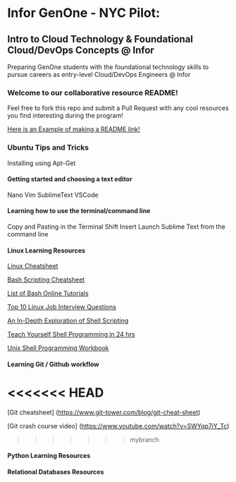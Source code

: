 # Infor GenOne - NYC Pilot: 
## Intro to Cloud Technology & Foundational Cloud/DevOps Concepts @ Infor
Preparing GenOne students with the foundational technology skills to pursue careers as entry-level Cloud/DevOps Engineers @ Infor


### Welcome to our collaborative resource README!

Feel free to fork this repo and submit a Pull Request with any cool resources you find interesting during the program! 

[Here is an Example of making a README link!](https://wwww.linkedin.com/in/cameronflowers13)

### Ubuntu Tips and Tricks

Installing using Apt-Get 


#### Getting started and choosing a text editor 

Nano
Vim
SublimeText
VSCode

#### Learning how to use the terminal/command line

Copy and Pasting in the Terminal
Shift Insert
Launch Sublime Text from the command line


#### Linux Learning Resources

[Linux Cheatsheet](https://files.fosswire.com/2007/08/fwunixref.pdf)

[Bash Scripting Cheatsheet](https://devhints.io/bash)

[List of Bash Online Tutorials](http://wiki.bash-hackers.org/scripting/tutoriallist)

[Top 10 Linux Job Interview Questions](https://www.youtube.com/watch?v=l0QGLMwR-lY)

[An In-Depth Exploration of Shell Scripting](http://www.iitk.ac.in/LDP/LDP/abs/abs-guide.pdf)

[Teach Yourself Shell Programming in 24 hrs](http://hero.lecturer.pens.ac.id/datahero/kuliah/konsepJaringan/Teach%20Yourself%20Shell%20Programming%20in%2024%20Hours.pdf)

[Unix Shell Programming Workbook](http://www.docs.is.ed.ac.uk/skills/documents/2630/2630.pdf)




#### Learning Git / Github workflow

<<<<<<< HEAD
=======
[Git cheatsheet]
(https://www.git-tower.com/blog/git-cheat-sheet)

[Git crash course video]
(https://www.youtube.com/watch?v=SWYqp7iY_Tc)
>>>>>>> mybranch




#### Python Learning Resources




#### Relational Databases Resources


